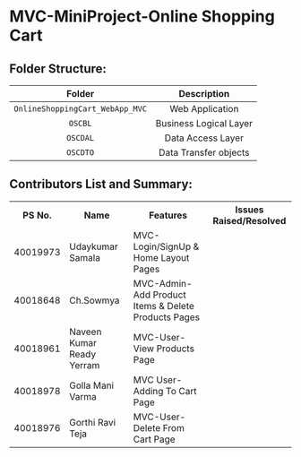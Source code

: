 # MVC-MiniProject-Online Shopping Cart
## Folder Structure:

| Folder | Description |
| :---: | :---: |
| `OnlineShoppingCart_WebApp_MVC` | Web Application  |
| `OSCBL` | Business Logical Layer |
| `OSCDAL` | Data Access Layer |
| `OSCDTO` | Data Transfer objects |


## Contributors List and Summary:

<table>
  <tr>
    <th>PS No. </th>
    <th> Name</th>
    <th>Features</th>
     <th>Issues Raised/Resolved</th>
     
  </tr>
  
   <tr>
    <td>40019973</td>
    <td>Udaykumar Samala</td>
    <td >MVC-Login/SignUp & Home Layout Pages</td>
    <td></td>
    
  </tr>
   <tr>
    <td>40018648</td>
    <td>Ch.Sowmya</td>
    <td>MVC-Admin-Add Product Items & Delete Products Pages</td>
    <td></td>
  </tr>
   <tr>
    <td>40018961</td>
    <td>Naveen Kumar Ready Yerram</td>
    <td>MVC-User-View Products Page</td>
    <td></td>
  </tr>
   <tr>
    <td>40018978</td>
    <td>Golla Mani Varma</td>
    <td>MVC User-Adding To Cart Page</td>
    <td></td>
  </tr>
   <tr>
    <td>40018976</td>
    <td>Gorthi Ravi Teja</td>
    <td>MVC-User-Delete From Cart Page</td>
    <td></td>
  </tr>
   
   
   
   
  
</table>
